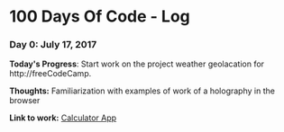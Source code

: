 # 100 Days Of Code - Log

### Day 0: July 17, 2017

**Today's Progress**: Start work on the project weather geolacation for http://freeCodeCamp.

**Thoughts:** Familiarization with examples of work of a holography in the browser

**Link to work:** [Calculator App](http://www.example.com)


